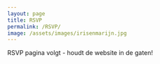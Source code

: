 ```yaml
---
layout: page
title: RSVP
permalink: /RSVP/
image: /assets/images/irisenmarijn.jpg
---
```


RSVP pagina volgt - houdt de website in de gaten!
